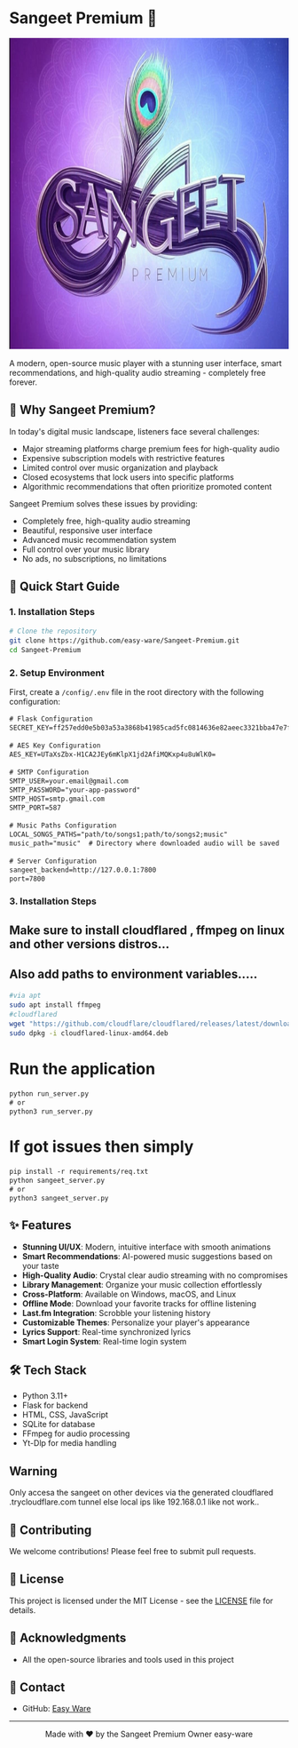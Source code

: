 # Sangeet Premium 🎵
<p align="center">
  <img src="promo/logo.png" alt="Sangeet Premium Logo" width="600" height="560"/>
</p>

A modern, open-source music player with a stunning user interface, smart recommendations, and high-quality audio streaming - completely free forever.

## 🌟 Why Sangeet Premium?
In today's digital music landscape, listeners face several challenges:
- Major streaming platforms charge premium fees for high-quality audio
- Expensive subscription models with restrictive features
- Limited control over music organization and playback
- Closed ecosystems that lock users into specific platforms
- Algorithmic recommendations that often prioritize promoted content

Sangeet Premium solves these issues by providing:
- Completely free, high-quality audio streaming
- Beautiful, responsive user interface
- Advanced music recommendation system
- Full control over your music library
- No ads, no subscriptions, no limitations

## 🚀 Quick Start Guide



### 1. Installation Steps
```bash
# Clone the repository
git clone https://github.com/easy-ware/Sangeet-Premium.git
cd Sangeet-Premium
```
### 2. Setup Environment
First, create a `/config/.env` file in the root directory with the following configuration:
```env
# Flask Configuration
SECRET_KEY=ff257edd0e5b03a53a3868b41985cad5fc0814636e82aeec3321bba47e7f97bb

# AES Key Configuration
AES_KEY=UTaXsZbx-H1CA2JEy6mKlpX1jd2AfiMQKxp4u8uWlK0=

# SMTP Configuration
SMTP_USER=your.email@gmail.com
SMTP_PASSWORD="your-app-password"
SMTP_HOST=smtp.gmail.com
SMTP_PORT=587

# Music Paths Configuration
LOCAL_SONGS_PATHS="path/to/songs1;path/to/songs2;music"
music_path="music"  # Directory where downloaded audio will be saved

# Server Configuration
sangeet_backend=http://127.0.0.1:7800
port=7800
```



### 3. Installation Steps
## Make sure to install cloudflared , ffmpeg on linux and other versions distros...
## Also add paths to environment variables.....
```bash
#via apt
sudo apt install ffmpeg
#cloudflared
wget "https://github.com/cloudflare/cloudflared/releases/latest/download/cloudflared-linux-amd64.deb"
sudo dpkg -i cloudflared-linux-amd64.deb
```


# Run the application
```
python run_server.py
# or
python3 run_server.py
```
# If got issues then simply
```
pip install -r requirements/req.txt
python sangeet_server.py
# or
python3 sangeet_server.py
```
## ✨ Features
- **Stunning UI/UX**: Modern, intuitive interface with smooth animations
- **Smart Recommendations**: AI-powered music suggestions based on your taste
- **High-Quality Audio**: Crystal clear audio streaming with no compromises
- **Library Management**: Organize your music collection effortlessly
- **Cross-Platform**: Available on Windows, macOS, and Linux
- **Offline Mode**: Download your favorite tracks for offline listening
- **Last.fm Integration**: Scrobble your listening history
- **Customizable Themes**: Personalize your player's appearance
- **Lyrics Support**: Real-time synchronized lyrics
- **Smart Login System**: Real-time login system

## 🛠️ Tech Stack
- Python 3.11+
- Flask for backend
- HTML, CSS, JavaScript
- SQLite for database
- FFmpeg for audio processing
- Yt-Dlp for media handling
## Warning
Only accesa the sangeet on other devices via the generated cloudflared .trycloudflare.com tunnel else local ips like 192.168.0.1 like not work..
## 🤝 Contributing
We welcome contributions! Please feel free to submit pull requests.

## 📜 License
This project is licensed under the MIT License - see the [LICENSE](LICENSE) file for details.

## 🙏 Acknowledgments
- All the open-source libraries and tools used in this project

## 📧 Contact
- GitHub: [Easy Ware](https://github.com/easy-ware)

---
<p align="center">
  Made with ❤️ by the Sangeet Premium Owner easy-ware
</p>
